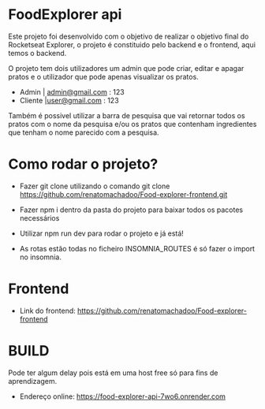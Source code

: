 # FoodExplorer api

Este projeto foi desenvolvido com o objetivo de realizar o objetivo final do Rocketseat Explorer, o projeto é constituido pelo backend e o frontend, aqui temos o backend.

O projeto tem dois utilizadores um admin que pode criar, editar e apagar pratos e o utilizador que pode apenas visualizar os pratos.
- Admin | admin@gmail.com : 123
- Cliente |user@gmail.com : 123

Também é possivel utilizar a barra de pesquisa que vai retornar todos os pratos com o nome da pesquisa e/ou os pratos que contenham ingredientes que tenham o nome parecido com a pesquisa.

# Como rodar o projeto?

- Fazer git clone utilizando o comando git clone https://github.com/renatomachadoo/Food-explorer-frontend.git
- Fazer npm i dentro da pasta do projeto para baixar todos os pacotes necessários
- Utilizar npm run dev para rodar o projeto e já está!

- As rotas estão todas no ficheiro INSOMNIA_ROUTES é só fazer o import no insomnia.

# Frontend
- Link do frontend: https://github.com/renatomachadoo/Food-explorer-frontend

# BUILD
Pode ter algum delay pois está em uma host free só para fins de aprendizagem.
- Endereço online: https://food-explorer-api-7wo6.onrender.com